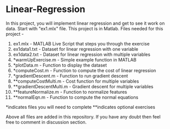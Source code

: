 # Linear-Regression

In this project, you will implement linear regression and get to see it work on data.
Start with "ex1.mlx" file. This project is in Matlab.
Files needed for this project -

1. ex1.mlx - MATLAB Live Script that steps you through the exercise
2. ex1data1.txt - Dataset for linear regression with one variable
3. ex1data2.txt - Dataset for linear regression with multiple variables
4. *warmUpExercise.m - Simple example function in MATLAB
5. *plotData.m - Function to display the dataset
6. *computeCost.m - Function to compute the cost of linear regression
7. *gradientDescent.m - Function to run gradient descent
8. **computeCostMulti.m - Cost function for multiple variables
9. **gradientDescentMulti.m - Gradient descent for multiple variables
10. **featureNormalize.m - Function to normalize features
11. **normalEqn.m - Function to compute the normal equations

*indicates files you will need to complete
**indicates optional exercises

Above all files are added in this repository.
If you have any doubt then feel free to comment in discussion section.
